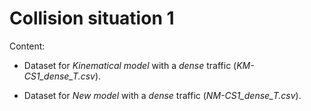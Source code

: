 # Collision situation 1

Content:

* Dataset for _Kinematical model_ with a _dense_ traffic (_KM-CS1_dense_T.csv_).

* Dataset for _New model_ with a _dense_ traffic (_NM-CS1_dense_T.csv_).
